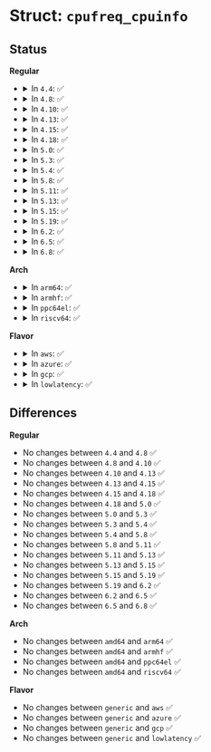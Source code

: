 # Struct: <code>cpufreq_cpuinfo</code>

## Status
<b>Regular</b>
<ul>
<li>
<details>
<summary>In <code>4.4</code>: ✅</summary>

```c
struct cpufreq_cpuinfo {
    unsigned int max_freq;
    unsigned int min_freq;
    unsigned int transition_latency;
};
```
</details>
</li>
<li>
<details>
<summary>In <code>4.8</code>: ✅</summary>

```c
struct cpufreq_cpuinfo {
    unsigned int max_freq;
    unsigned int min_freq;
    unsigned int transition_latency;
};
```
</details>
</li>
<li>
<details>
<summary>In <code>4.10</code>: ✅</summary>

```c
struct cpufreq_cpuinfo {
    unsigned int max_freq;
    unsigned int min_freq;
    unsigned int transition_latency;
};
```
</details>
</li>
<li>
<details>
<summary>In <code>4.13</code>: ✅</summary>

```c
struct cpufreq_cpuinfo {
    unsigned int max_freq;
    unsigned int min_freq;
    unsigned int transition_latency;
};
```
</details>
</li>
<li>
<details>
<summary>In <code>4.15</code>: ✅</summary>

```c
struct cpufreq_cpuinfo {
    unsigned int max_freq;
    unsigned int min_freq;
    unsigned int transition_latency;
};
```
</details>
</li>
<li>
<details>
<summary>In <code>4.18</code>: ✅</summary>

```c
struct cpufreq_cpuinfo {
    unsigned int max_freq;
    unsigned int min_freq;
    unsigned int transition_latency;
};
```
</details>
</li>
<li>
<details>
<summary>In <code>5.0</code>: ✅</summary>

```c
struct cpufreq_cpuinfo {
    unsigned int max_freq;
    unsigned int min_freq;
    unsigned int transition_latency;
};
```
</details>
</li>
<li>
<details>
<summary>In <code>5.3</code>: ✅</summary>

```c
struct cpufreq_cpuinfo {
    unsigned int max_freq;
    unsigned int min_freq;
    unsigned int transition_latency;
};
```
</details>
</li>
<li>
<details>
<summary>In <code>5.4</code>: ✅</summary>

```c
struct cpufreq_cpuinfo {
    unsigned int max_freq;
    unsigned int min_freq;
    unsigned int transition_latency;
};
```
</details>
</li>
<li>
<details>
<summary>In <code>5.8</code>: ✅</summary>

```c
struct cpufreq_cpuinfo {
    unsigned int max_freq;
    unsigned int min_freq;
    unsigned int transition_latency;
};
```
</details>
</li>
<li>
<details>
<summary>In <code>5.11</code>: ✅</summary>

```c
struct cpufreq_cpuinfo {
    unsigned int max_freq;
    unsigned int min_freq;
    unsigned int transition_latency;
};
```
</details>
</li>
<li>
<details>
<summary>In <code>5.13</code>: ✅</summary>

```c
struct cpufreq_cpuinfo {
    unsigned int max_freq;
    unsigned int min_freq;
    unsigned int transition_latency;
};
```
</details>
</li>
<li>
<details>
<summary>In <code>5.15</code>: ✅</summary>

```c
struct cpufreq_cpuinfo {
    unsigned int max_freq;
    unsigned int min_freq;
    unsigned int transition_latency;
};
```
</details>
</li>
<li>
<details>
<summary>In <code>5.19</code>: ✅</summary>

```c
struct cpufreq_cpuinfo {
    unsigned int max_freq;
    unsigned int min_freq;
    unsigned int transition_latency;
};
```
</details>
</li>
<li>
<details>
<summary>In <code>6.2</code>: ✅</summary>

```c
struct cpufreq_cpuinfo {
    unsigned int max_freq;
    unsigned int min_freq;
    unsigned int transition_latency;
};
```
</details>
</li>
<li>
<details>
<summary>In <code>6.5</code>: ✅</summary>

```c
struct cpufreq_cpuinfo {
    unsigned int max_freq;
    unsigned int min_freq;
    unsigned int transition_latency;
};
```
</details>
</li>
<li>
<details>
<summary>In <code>6.8</code>: ✅</summary>

```c
struct cpufreq_cpuinfo {
    unsigned int max_freq;
    unsigned int min_freq;
    unsigned int transition_latency;
};
```
</details>
</li>
</ul>
<b>Arch</b>
<ul>
<li>
<details>
<summary>In <code>arm64</code>: ✅</summary>

```c
struct cpufreq_cpuinfo {
    unsigned int max_freq;
    unsigned int min_freq;
    unsigned int transition_latency;
};
```
</details>
</li>
<li>
<details>
<summary>In <code>armhf</code>: ✅</summary>

```c
struct cpufreq_cpuinfo {
    unsigned int max_freq;
    unsigned int min_freq;
    unsigned int transition_latency;
};
```
</details>
</li>
<li>
<details>
<summary>In <code>ppc64el</code>: ✅</summary>

```c
struct cpufreq_cpuinfo {
    unsigned int max_freq;
    unsigned int min_freq;
    unsigned int transition_latency;
};
```
</details>
</li>
<li>
<details>
<summary>In <code>riscv64</code>: ✅</summary>

```c
struct cpufreq_cpuinfo {
    unsigned int max_freq;
    unsigned int min_freq;
    unsigned int transition_latency;
};
```
</details>
</li>
</ul>
<b>Flavor</b>
<ul>
<li>
<details>
<summary>In <code>aws</code>: ✅</summary>

```c
struct cpufreq_cpuinfo {
    unsigned int max_freq;
    unsigned int min_freq;
    unsigned int transition_latency;
};
```
</details>
</li>
<li>
<details>
<summary>In <code>azure</code>: ✅</summary>

```c
struct cpufreq_cpuinfo {
    unsigned int max_freq;
    unsigned int min_freq;
    unsigned int transition_latency;
};
```
</details>
</li>
<li>
<details>
<summary>In <code>gcp</code>: ✅</summary>

```c
struct cpufreq_cpuinfo {
    unsigned int max_freq;
    unsigned int min_freq;
    unsigned int transition_latency;
};
```
</details>
</li>
<li>
<details>
<summary>In <code>lowlatency</code>: ✅</summary>

```c
struct cpufreq_cpuinfo {
    unsigned int max_freq;
    unsigned int min_freq;
    unsigned int transition_latency;
};
```
</details>
</li>
</ul>

## Differences
<b>Regular</b>
<ul>
<li>
No changes between <code>4.4</code> and <code>4.8</code> ✅
</li>
<li>
No changes between <code>4.8</code> and <code>4.10</code> ✅
</li>
<li>
No changes between <code>4.10</code> and <code>4.13</code> ✅
</li>
<li>
No changes between <code>4.13</code> and <code>4.15</code> ✅
</li>
<li>
No changes between <code>4.15</code> and <code>4.18</code> ✅
</li>
<li>
No changes between <code>4.18</code> and <code>5.0</code> ✅
</li>
<li>
No changes between <code>5.0</code> and <code>5.3</code> ✅
</li>
<li>
No changes between <code>5.3</code> and <code>5.4</code> ✅
</li>
<li>
No changes between <code>5.4</code> and <code>5.8</code> ✅
</li>
<li>
No changes between <code>5.8</code> and <code>5.11</code> ✅
</li>
<li>
No changes between <code>5.11</code> and <code>5.13</code> ✅
</li>
<li>
No changes between <code>5.13</code> and <code>5.15</code> ✅
</li>
<li>
No changes between <code>5.15</code> and <code>5.19</code> ✅
</li>
<li>
No changes between <code>5.19</code> and <code>6.2</code> ✅
</li>
<li>
No changes between <code>6.2</code> and <code>6.5</code> ✅
</li>
<li>
No changes between <code>6.5</code> and <code>6.8</code> ✅
</li>
</ul>
<b>Arch</b>
<ul>
<li>
No changes between <code>amd64</code> and <code>arm64</code> ✅
</li>
<li>
No changes between <code>amd64</code> and <code>armhf</code> ✅
</li>
<li>
No changes between <code>amd64</code> and <code>ppc64el</code> ✅
</li>
<li>
No changes between <code>amd64</code> and <code>riscv64</code> ✅
</li>
</ul>
<b>Flavor</b>
<ul>
<li>
No changes between <code>generic</code> and <code>aws</code> ✅
</li>
<li>
No changes between <code>generic</code> and <code>azure</code> ✅
</li>
<li>
No changes between <code>generic</code> and <code>gcp</code> ✅
</li>
<li>
No changes between <code>generic</code> and <code>lowlatency</code> ✅
</li>
</ul>
